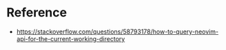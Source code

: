 # Reference
- https://stackoverflow.com/questions/58793178/how-to-query-neovim-api-for-the-current-working-directory
